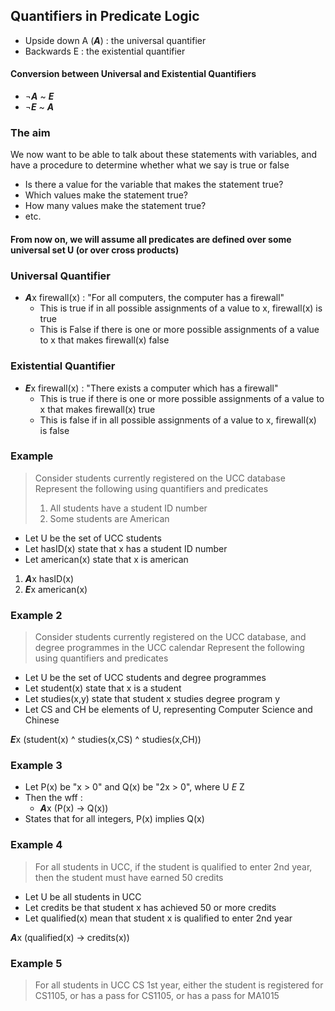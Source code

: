 ## Quantifiers in Predicate Logic
- Upside down A (***A***) : the universal quantifier
- Backwards E : the existential quantifier

#### Conversion between Universal and Existential Quantifiers
- ¬***A*** ~ ***E***
- ¬***E*** ~ ***A***

### The aim
We now want to be able to talk about these statements with variables, and have a procedure to determine whether what we say is true or false
- Is there a value for the variable that makes the statement true?
- Which values make the statement true?
- How many values make the statement true?
- etc.

#### From now on, we will assume all predicates are defined over some universal set U (or over cross products)

### Universal Quantifier
- ***A***x firewall(x) : "For all computers, the computer has a firewall"
    - This is true if in all possible assignments of a value to x, firewall(x) is true
    - This is False if there is one or more possible assignments of a value to x that makes firewall(x) false

### Existential Quantifier
- ***E***x firewall(x) : "There exists a computer which has a firewall"
    - This is true if there is one or more possible assignments of a value to x that makes firewall(x) true
    - This is false if in all possible assignments of a value to x, firewall(x) is false

### Example
> Consider students currently registered on the UCC database
> Represent the following using quantifiers and predicates
> 1. All students have a student ID number
> 2. Some students are American

- Let U be the set of UCC students
- Let hasID(x) state that x has a student ID number
- Let american(x) state that x is american

1. ***A***x hasID(x)
2. ***E***x american(x)

### Example 2 
> Consider students currently registered on the UCC database, and degree programmes in the UCC calendar
> Represent the following using quantifiers and predicates

- Let U be the set of UCC students and degree programmes
- Let student(x) state that x is a student
- Let studies(x,y) state that student x studies degree program y
- Let CS and CH be elements of U, representing Computer Science and Chinese

***E***x (student(x) ^ studies(x,CS) ^ studies(x,CH))

### Example 3
- Let P(x) be "x > 0" and Q(x) be "2x > 0", where U *E* Z
- Then the wff :
    -  ***A***x (P(x) -> Q(x))
- States that for all integers, P(x) implies Q(x)

### Example 4
> For all students in UCC, if the student is qualified to enter 2nd year, then the student must have earned 50 credits

- Let U be all students in UCC
- Let credits be that student x has achieved 50 or more credits
- Let qualified(x) mean that student x is qualified to enter 2nd year

***A***x (qualified(x) -> credits(x))

### Example 5
> For all students in UCC CS 1st year, either the student is registered for CS1105, or has a pass for CS1105, or has a pass for MA1015

